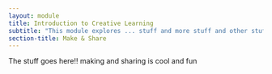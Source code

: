 ```yaml
---
layout: module
title: Introduction to Creative Learning
subtitle: "This module explores ... stuff and more stuff and other stuff"
section-title: Make & Share	
---
```


The stuff goes here!! making and sharing is cool and fun
